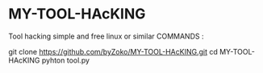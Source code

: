 # MY-TOOL-HAcKING
Tool hacking simple and free linux or similar
COMMANDS :

git clone https://github.com/byZoko/MY-TOOL-HAcKING.git
cd MY-TOOL-HAcKING
pyhton tool.py
